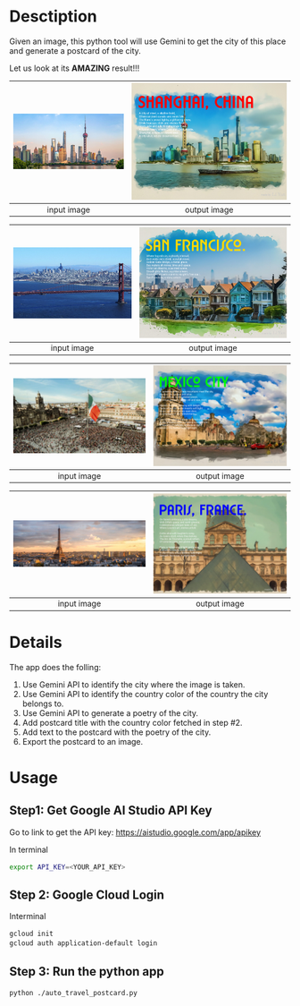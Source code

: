 # Desctiption
Given an image, this python tool will use Gemini to get the city of this place and generate a postcard of the city.

Let us look at its **AMAZING** result!!!

| ![sample1](https://raw.githubusercontent.com/Li-Yan/gemini-auto-travel-postcard/main/input_examples/Shanghai.jpg) | ![output](https://raw.githubusercontent.com/Li-Yan/gemini-auto-travel-postcard/main/output_example/shanghai_postcard.png)  |
|:--:|:--:|
| input image  | output image  |

| ![sample1](https://raw.githubusercontent.com/Li-Yan/gemini-auto-travel-postcard/main/input_examples/San_Francisco.jpg) | ![output](https://raw.githubusercontent.com/Li-Yan/gemini-auto-travel-postcard/main/output_example/san_francisco_postcard.png)  |
|:--:|:--:|
| input image  | output image  |

| ![sample1](https://raw.githubusercontent.com/Li-Yan/gemini-auto-travel-postcard/main/input_examples/mexico%20city.jpg) | ![output](https://raw.githubusercontent.com/Li-Yan/gemini-auto-travel-postcard/main/output_example/mexico_city_postcard.png)  |
|:--:|:--:|
| input image  | output image  |

| ![sample1](https://raw.githubusercontent.com/Li-Yan/gemini-auto-travel-postcard/main/input_examples/paris.jpg) | ![output](https://raw.githubusercontent.com/Li-Yan/gemini-auto-travel-postcard/main/output_example/paris_postcard.png)  |
|:--:|:--:|
| input image  | output image  |

# Details

The app does the folling:
 1. Use Gemini API to identify the city where the image is taken.
 2. Use Gemini API to identify the country color of the country the city belongs to.
 3. Use Gemini API to generate a poetry of the city.
 4. Add postcard title with the country color fetched in step #2.
 5. Add text to the postcard with the poetry of the city.
 6. Export the postcard to an image.

# Usage

## Step1: Get Google AI Studio API Key

Go to link to get the API key: https://aistudio.google.com/app/apikey

In terminal
```bash
export API_KEY=<YOUR_API_KEY>
```

## Step 2: Google Cloud Login

Interminal
```bash
gcloud init
gcloud auth application-default login
```

## Step 3: Run the python app
```bash
python ./auto_travel_postcard.py
```
